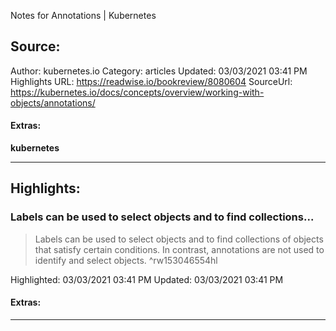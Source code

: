Notes for Annotations | Kubernetes

## Source:
Author: kubernetes.io
Category: articles
Updated: 03/03/2021 03:41 PM
Highlights URL: https://readwise.io/bookreview/8080604
SourceUrl: https://kubernetes.io/docs/concepts/overview/working-with-objects/annotations/


#### Extras:
**kubernetes**

 
-----
 ## Highlights:

### Labels can be used to select objects and to find collections...
>Labels can be used to select objects and to find collections of objects that satisfy certain conditions. In contrast, annotations are not used to identify and select objects. ^rw153046554hl


Highlighted: 03/03/2021 03:41 PM
Updated: 03/03/2021 03:41 PM


#### Extras:



------

